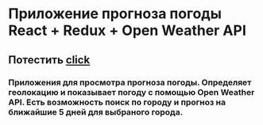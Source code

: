 # Приложение прогноза погоды React + Redux + Open Weather API

## Потестить <a href="https://serene-thompson-bd47e5.netlify.app/">click</a>

### Приложения для просмотра прогноза погоды. Определяет геолокацию и показывает погоду с помощью Open Weather API. Есть возможность поиск по городу и прогноз на ближайшие 5 дней для выбраного города.

